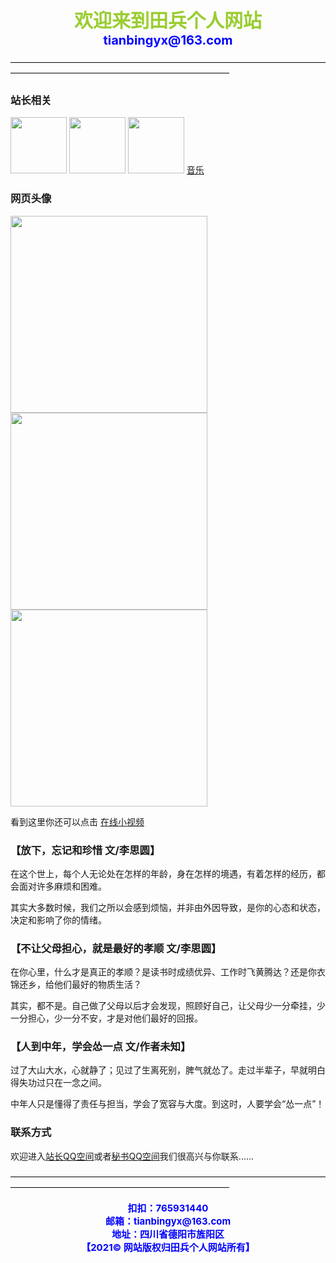 <CENTER><FONT color=YellowGreen White style="FILTER: blur(add=1,direction=40,strength=10); FONT-SIZE: 30px; FONT-WEIGHT: bolder; POSITION: relative; WIDTH: 500px">欢迎来到田兵个人网站</FONT></CENTER>     

<CENTER><FONT color=Blue style="FILTER: blur(add=1,direction=40,strength=10); FONT-SIZE: 20px; FONT-WEIGHT: bolder; POSITION: relative; WIDTH: 500px">tianbingyx@163.com</FONT></CENTER>

—————————————————————————————————————————————————————————————

### 站长相关

<img src="https://6109666.s21i.faiusr.com/2/ABUIABACGAAgmuixqwUolZuDhAYwggE4ggE.jpg.webp" width="90" height="90">    <img src="https://q1.qlogo.cn/g?b=qq&nk=2358429597&s=640" width="90" height="90">   <img src="https://q1.qlogo.cn/g?b=qq&nk=2197968519&s=640" width="90" height="90">   <a href="javascript:location.reload();">音乐</a>

### 网页头像

<img src="https://api.66mz8.com/api/rand.portrait.php?type=女" width="315" height="315"> <img src="https://api.66mz8.com/api/rand.portrait.php?type=男" width="315" height="315"> <img src="https://api.66mz8.com/api/rand.portrait.php?type=动漫" width="315" height="315">

看到这里你还可以点击  [在线小视频](https://www.lefu.men/dy)

### 【放下，忘记和珍惜    文/李思圆】
   
在这个世上，每个人无论处在怎样的年龄，身在怎样的境遇，有着怎样的经历，都会面对许多麻烦和困难。
 
其实大多数时候，我们之所以会感到烦恼，并非由外因导致，是你的心态和状态，决定和影响了你的情绪。

### 【不让父母担心，就是最好的孝顺    文/李思圆】
 
在你心里，什么才是真正的孝顺？是读书时成绩优异、工作时飞黄腾达？还是你衣锦还乡，给他们最好的物质生活？
 
其实，都不是。自己做了父母以后才会发现，照顾好自己，让父母少一分牵挂，少一分担心，少一分不安，才是对他们最好的回报。

### 【人到中年，学会怂一点    文/作者未知】

过了大山大水，心就静了；见过了生离死别，脾气就怂了。走过半辈子，早就明白得失功过只在一念之间。

中年人只是懂得了责任与担当，学会了宽容与大度。到这时，人要学会“怂一点”！

### 联系方式

 欢迎进入[站长QQ空间](https://user.qzone.qq.com/765931440)或者[秘书QQ空间](https://user.qzone.qq.com/2358429597)我们很高兴与你联系......

—————————————————————————————————————————————————————————————

<CENTER><FONT color=Blue style="FILTER: blur(add=1,direction=40,strength=10); FONT-SIZE: 15px; FONT-WEIGHT: bolder; POSITION: relative; WIDTH: 500px">扣扣：765931440</FONT></CENTER>
 
 <CENTER><FONT color=Blue style="FILTER: blur(add=1,direction=40,strength=10); FONT-SIZE: 15px; FONT-WEIGHT: bolder; POSITION: relative; WIDTH: 500px">邮箱：tianbingyx@163.com</FONT></CENTER>
 
 <CENTER><FONT color=Blue style="FILTER: blur(add=1,direction=40,strength=10); FONT-SIZE: 15px; FONT-WEIGHT: bolder; POSITION: relative; WIDTH: 500px">地址：四川省德阳市旌阳区</FONT></CENTER>

<CENTER><FONT color=Blue style="FILTER: blur(add=1,direction=40,strength=10); FONT-SIZE: 15px; FONT-WEIGHT: bolder; POSITION: relative; WIDTH: 500px">【2021© 网站版权归田兵个人网站所有】</FONT></CENTER>

<audio autoplay="autoplay">
<source src="https://api.uomg.com/api/rand.music?sort=热歌榜" type="audio/mpeg">
</audio>
